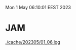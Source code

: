 Mon  1 May 06:10:01 EEST 2023
# JAM
<a href='./cache/202305/01_06.log'>./cache/202305/01_06.log</a>
